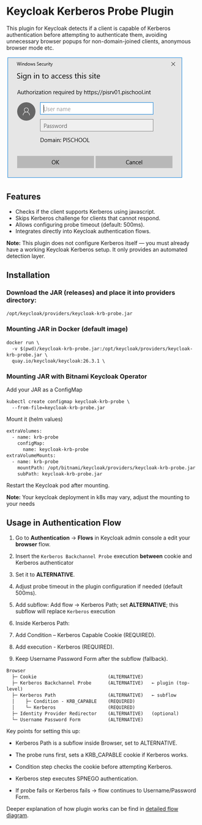 # Keycloak Kerberos Probe Plugin

This plugin for Keycloak detects if a client is capable of Kerberos authentication before attempting to authenticate them, avoiding unnecessary browser popups for non-domain-joined clients, anonymous browser mode etc.

![Plugin Overview](docs/images/popup.jpeg)

## Features
- Checks if the client supports Kerberos using javascript.
- Skips Kerberos challenge for clients that cannot respond.
- Allows configuring probe timeout (default: 500ms).
- Integrates directly into Keycloak authentication flows.

**Note:** This plugin does not configure Kerberos itself — you must already have a working Keycloak Kerberos setup. It only provides an automated detection layer.

## Installation

### Download the JAR (releases) and place it into providers directory:
```
/opt/keycloak/providers/keycloak-krb-probe.jar
```


### Mounting JAR in Docker (default image)
```
docker run \
  -v $(pwd)/keycloak-krb-probe.jar:/opt/keycloak/providers/keycloak-krb-probe.jar \
  quay.io/keycloak/keycloak:26.3.1 \
```


### Mounting JAR with Bitnami Keycloak Operator
Add your JAR as a ConfigMap

```
kubectl create configmap keycloak-krb-probe \
  --from-file=keycloak-krb-probe.jar  
```

Mount it (helm values)

```
extraVolumes:  
  - name: krb-probe  
    configMap:  
      name: keycloak-krb-probe  
extraVolumeMounts:
  - name: krb-probe
    mountPath: /opt/bitnami/keycloak/providers/keycloak-krb-probe.jar
    subPath: keycloak-krb-probe.jar
``` 

Restart the Keycloak pod after mounting.

**Note:** Your keycloak deployment in k8s may vary, adjust the mounting to your needs

## Usage in Authentication Flow

1. Go to **Authentication** → **Flows** in Keycloak admin console a edit your **browser** flow.
2. Insert the `Kerberos Backchannel Probe` execution **between** cookie and Kerberos authenticator 
3. Set it to **ALTERNATIVE**.
4. Adjust probe timeout in the plugin configuration if needed (default 500ms).
5. Add subflow: Add flow → Kerberos Path; set **ALTERNATIVE**; this subflow will replace `Kerberos` execution
6. Inside Kerberos Path:
  1. Add Condition – Kerberos Capable Cookie (REQUIRED).
  2. Add execution - Kerberos (REQUIRED).

7. Keep Username Password Form after the subflow (fallback).


```
Browser
  ├─ Cookie                          (ALTERNATIVE)
  ├─ Kerberos Backchannel Probe      (ALTERNATIVE)   ← plugin (top-level)
  ├─ Kerberos Path                   (ALTERNATIVE)   ← subflow
  │    ├─ Condition - KRB_CAPABLE    (REQUIRED)
  │    └─ Kerberos                   (REQUIRED)
  ├─ Identity Provider Redirector    (ALTERNATIVE)   (optional)
  └─ Username Password Form          (ALTERNATIVE)
```

Key points for setting this up:

* Kerberos Path is a subflow inside Browser, set to ALTERNATIVE.

* The probe runs first, sets a KRB_CAPABLE cookie if Kerberos works.

* Condition step checks the cookie before attempting Kerberos.

* Kerberos step executes SPNEGO authentication.

* If probe fails or Kerberos fails → flow continues to Username/Password Form.

Deeper explanation of how plugin works can be find in [detailed flow diagram](docs/flow.md).